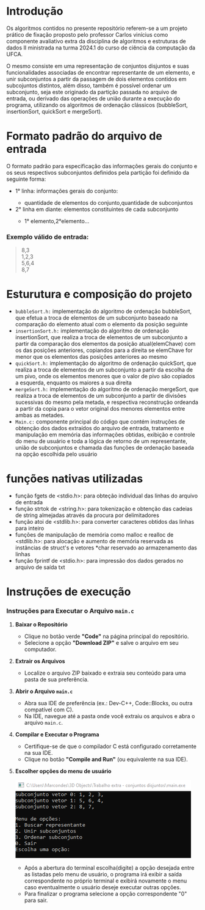 # Introdução

Os algoritmos contidos no presente repositório referem-se a um projeto prático de fixação proposto pelo professor Carlos vinícius como componente avaliativo extra da disciplina de algoritmos e estruturas de dados II ministrada na turma 2024.1 do curso de ciência da computação da UFCA. 

O mesmo consiste em uma representação de conjuntos disjuntos e suas funcionalidades associadas de encontrar representante de um elemento, e unir subconjuntos a partir da passagem de dois elementos contidos em subcojuntos distintos, além disso, também é possível ordenar um subconjunto, seja este originado da partição passada no arquivo de entrada, ou derivado das operações de união durante a execução do programa, utilizando os algoritmos de ordenação clássicos (bubbleSort, insertionSort, quickSort e mergeSort).

# Formato padrão do arquivo de entrada
O formato padrão para especificação das informações gerais do conjunto e os seus respectivos subconjuntos definidos pela partição foi definido da seguinte forma:

<ul>
    <li> 1° linha: informações gerais do conjunto:</li>
    <ul>
        <li>quantidade de elementos do conjunto,quantidade de subconjuntos</li>
    </ul>
    <li>2° linha em diante: elementos constituintes de cada subconjunto</li>
    <ul>
        <li>1° elemento,2°elemento...</li>
    </ul>
</ul>

### Exemplo válido de entrada:

>8,3  
1,2,3  
5,6,4  
8,7  

# Esturutura e composição do projeto

- `bubbleSort.h:` implementação do algoritmo de ordenação bubbleSort, que efetua a troca de elementos de um subconjunto baseado na comparação do elemento atual com o elemento da posição seguinte
- `insertionSort.h:` implementação do algoritmo de ordenação insertionSort, que realiza a troca de elementos de um subconjunto a partir da comparação dos elementos da posição atual(elemChave) com os das posições anteriores, copiandos para a direita se elemChave for menor que os elementos das posições anteriores ao mesmo
- `quickSort.h:` implementação do algoritmo de ordenação quickSort, que realiza a troca de elementos de um subconjunto a partir da escolha de um pivo, onde os elementos menores que o valor de pivo são copiados a esquerda, enquanto os maiores a sua direita
- `mergeSort.h:` implementação do algoritmo de ordenação mergeSort, que realiza a troca de elementos de um subconjunto a partir de divisões sucessivas do mesmo pela metada, e respectiva reconstrução ordeanda a partir da copia para o vetor original dos menores elementos entre ambas as metades.
- `Main.c:` componente principal do código que contém instruções de obtenção dos dados extraídos do arquivo de entrada, tratamento e manipulação em memória das informações obtidas, exibição e controle do menu de usuário e toda a lógica de retorno de um representante, união de subconjuntos e chamada das funções de ordenação baseada na opção escolhida pelo usuário

# funções nativas utilizadas
- função fgets de <stdio.h>: para obteção individual das linhas do arquivo de entrada
- função strtok de <string.h>: para tokenização e obtenção das cadeias de string almejadas através da procura por delimitadores
- função atoi de <stdlib.h>: para converter caracteres obtidos das linhas para inteiro
- funções de manipulação de memória como malloc e realloc de <stdlib.h>: para alocação e aumento de memória reservada as instâncias de struct's e vetores *char reservado ao armazenamento das linhas
- função fprintf de <stdio.h>: para impressão dos dados gerados no arquivo de saída txt


# Instruções de execução

### Instruções para Executar o Arquivo `main.c`

1. **Baixar o Repositório**  
   - Clique no botão verde **"Code"** na página principal do repositório.  
   - Selecione a opção **"Download ZIP"** e salve o arquivo em seu computador.  

2. **Extrair os Arquivos**  
   - Localize o arquivo ZIP baixado e extraia seu conteúdo para uma pasta de sua preferência.  

3. **Abrir o Arquivo `main.c`**  
   - Abra sua IDE de preferência (ex.: Dev-C++, Code::Blocks, ou outra compatível com C).  
   - Na IDE, navegue até a pasta onde você extraiu os arquivos e abra o arquivo `main.c`.  

4. **Compilar e Executar o Programa**  
   - Certifique-se de que o compilador C está configurado corretamente na sua IDE.  
   - Clique no botão **"Compile and Run"** (ou equivalente na sua IDE).  

5. **Escolher opções do menu de usuário**  

    ![menu de usuário](menu.png)
    - Após a abertura do terminal escolha(digite) a opção desejada entre as listadas pelo menu de usuário, o programa irá exibir a saída correspondente no próprio terminal e exibirá novamente o menu caso eventualmente o usuário deseje executar outras opções.
    - Para finalizar o programa selecione a opção correspondente "0" para sair.




